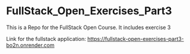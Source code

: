 # FullStack_Open_Exercises_Part3
This is a Repo for the FullStack Open Course. It includes exercise 3

Link for the fullstack application: https://fullstack-open-exercises-part3-bo2n.onrender.com
